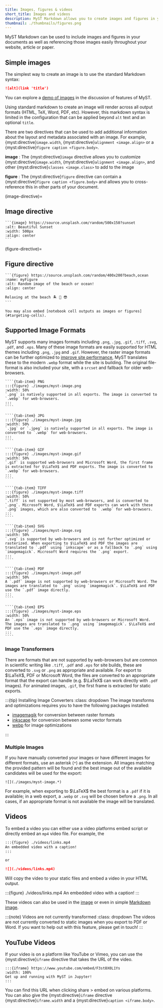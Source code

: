 ```yaml
---
title: Images, figures & videos
short_title: Images and videos
description: MyST Markdown allows you to create images and figures in your documents, including cross-referencing content throughout your pages.
thumbnail: ./thumbnails/figures.png
---
```


MyST Markdown can be used to include images and figures in your documents as well as referencing those images easily throughout your website, article or paper.

## Simple images

The simplest way to create an image is to use the standard Markdown syntax:

```md
![alt](link 'title')
```

You can explore a [demo of images](#md:image) in the discussion of [](./commonmark.md) features of MyST.

Using standard markdown to create an image will render across all output formats (HTML, TeX, Word, PDF, etc). However, this markdown syntax is limited in the configuration that can be applied beyond `alt` text and an optional `title`.

There are two directives that can be used to add additional information about the layout and metadata associated with an image. For example, {myst:directive}`image.width`, {myst:directive}`alignment <image.align>` or a {myst:directive}`figure caption <figure.body>`.

**image**
: The {myst:directive}`image` directive allows you to customize {myst:directive}`image.width`, {myst:directive}`alignment <image.align>`, and other {myst:directive}`classes <image.class>` to add to the image

**figure**
: The {myst:directive}`figure` directive can contain a {myst:directive}`figure caption <figure.body>` and allows you to cross-reference this in other parts of your document.

(image-directive)=

## Image directive

````{myst}
```{image} https://source.unsplash.com/random/500x150?sunset
:alt: Beautiful Sunset
:width: 500px
:align: center
```
````

(figure-directive)=

## Figure directive

````{myst}
```{figure} https://source.unsplash.com/random/400x200?beach,ocean
:name: myFigure
:alt: Random image of the beach or ocean!
:align: center

Relaxing at the beach 🏝 🌊 😎
```
````

```{note}
You may also embed [notebook cell outputs as images or figures](#targeting-cells).
```

## Supported Image Formats

MyST supports many images formats including `.png`, `.jpg`, `.gif`, `.tiff`, `.svg`, `.pdf`, and `.eps`.
Many of these image formats are easily supported for HTML themes including `.png`, `.jpg` and `.gif`. However, the raster image formats can be further optimized to [improve site performance](./accessibility-and-performance.md), MyST translates these to the modern `.webp` format while the site is building. The original file-format is also included your site, with a `srcset` and fallback for older web-browsers.

`````{tab-set}
````{tab-item} PNG
:::{figure} ./images/myst-image.png
:width: 50%
`.png` is natively supported in all exports. The image is converted to `.webp` for web-browsers.
:::
````

````{tab-item} JPG
:::{figure} ./images/myst-image.jpg
:width: 50%
`.jpg` or `.jpeg` is natively supported in all exports. The image is converted to `.webp` for web-browsers.
:::
````

````{tab-item} GIF
:::{figure} ./images/myst-image.gif
:width: 50%
`.gif` is supported web-browsers and Microsoft Word, the first frame is extracted for $\LaTeX$ and PDF exports. The image is converted to `.webp` for web-browsers.
:::
````

````{tab-item} TIFF
:::{figure} ./images/myst-image.tiff
:width: 50%
`.tiff` is not supported by most web-browsers, and is converted to `.png`. Microsoft Word, $\LaTeX$ and PDF exports can work with these `.png` images, which are also converted to `.webp` for web-browsers.
:::
````

````{tab-item} SVG
:::{figure} ./images/myst-image.svg
:width: 50%
`.svg` is supported by web-browsers and is not further optimized or rasterized. When exporting to $\LaTeX$ and PDF the images are translated to `.pdf` using `inkscape` or as a fallback to `.png` using `imagemagick`. Microsoft Word requires the `.png` export.
:::
````

````{tab-item} PDF
:::{figure} ./images/myst-image.pdf
:width: 50%
A `.pdf` image is not supported by web-browsers or Microsoft Word. The images are translated to `.png` using `imagemagick`. $\LaTeX$ and PDF use the `.pdf` image directly.
:::
````

````{tab-item} EPS
:::{figure} ./images/myst-image.eps
:width: 50%
An `.eps` image is not supported by web-browsers or Microsoft Word. The images are translated to `.png` using `imagemagick`. $\LaTeX$ and PDF use the `.eps` image directly.
:::
````
`````

### Image Transformers

There are formats that are not supported by web-browsers but are common in scientific writing like `.tiff`, `.pdf` and `.eps` for site builds, these are converted to `.svg` or `.png` as appropriate and available. For export to $\LaTeX$, PDF or Microsoft Word, the files are converted to an appropriate format that the export can handle (e.g. $\LaTeX$ can work directly with `.pdf` images). For animated images, `.gif`, the first frame is extracted for static exports.

:::{tip} Installing Image Converters
:class: dropdown
The image transforms and optimizations requires you to have the following packages installed:

- [imagemagik](https://imagemagick.org/) for conversion between raster formats
- [inkscape](https://inkscape.org/) for conversion between some vector formats
- [webp](https://developers.google.com/speed/webp) for image optimizations

:::

### Multiple Images

If you have manually converted your images or have different images for different formats, use an asterisk (`*`) as the extension. All images matching the provided pattern will be found and the best image out of the available candidates will be used for the export:

```text
![](./images/myst-image.*)
```

For example, when exporting to $\LaTeX$ the best format is a `.pdf` if it is available; in a web export, a `.webp` or `.svg` will be chosen before a `.png`. In all cases, if an appropriate format is not available the image will be translated.

## Videos

To embed a video you can either use a video platforms embed script or directly embed an `mp4` video file. For example, the

```markdown
:::{figure} ./videos/links.mp4
An embedded video with a caption!
:::

or

![](./videos/links.mp4)
```

Will copy the video to your static files and embed a video in your HTML output.

:::{figure} ./videos/links.mp4
An embedded video with a caption!
:::

These videos can also be used in the [image](#image-directive) or even in simple [Markdown image](#md:image).

:::{note} Videos are not currently transformed
:class: dropdown
The videos are not currently converted to static images when you export to PDF or Word.
If you want to help out with this feature, please get in touch!
:::

## YouTube Videos

If your video is on a platform like YouTube or Vimeo, you can use the {myst:directive}`iframe` directive that takes the URL of the video.

```{myst}
:::{iframe} https://www.youtube.com/embed/F3st8X0L1Ys
:width: 100%
Get up and running with MyST in Jupyter!
:::
```

You can find this URL when clicking share > embed on various platforms. You can also give the {myst:directive}`iframe` directive {myst:directive}`iframe.width` and a {myst:directive}`caption <iframe.body>`.
